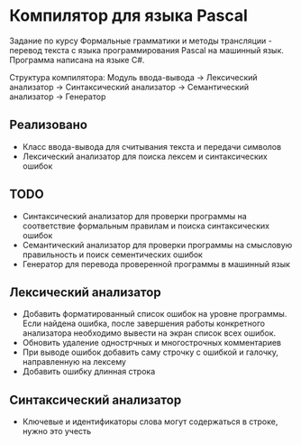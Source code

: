 # Компилятор для языка Pascal
Задание по курсу Формальные грамматики и методы трансляции - перевод текста с языка программирования Pascal на машинный язык. Программа написана на языке C#.

Структура компилятора:
Модуль ввода-вывода -> Лексический анализатор -> Синтаксический анализатор -> Семантический анализатор -> Генератор

## Реализовано

* Класс ввода-вывода для считывания текста и передачи символов
* Лексический анализатор для поиска лексем и синтаксических ошибок

## TODO
* Синтаксический анализатор для проверки программы на соответствие формальным правилам и поиска синтаксических ошибок
* Семантический анализатор для проверки программы на смысловую правильность и поиск сементических ошибок
* Генератор для перевода проверенной программы в машинный язык

## Лексический анализатор
* Добавить форматированный список ошибок на уровне программы. Если найдена ошибка, после завершения работы конкретного анализатора необходимо вывести на экран список всех ошибок.
* Обновить удаление однострчных и многострочных комментариев
* При выводе ошибок добавить саму строчку с ошибкой и галочку, направленную на лексему
* Добавить ошибку длинная строка

## Синтаксический анализатор
* Ключевые и идентификаторы слова могут содержаться в строке, нужно это учесть
